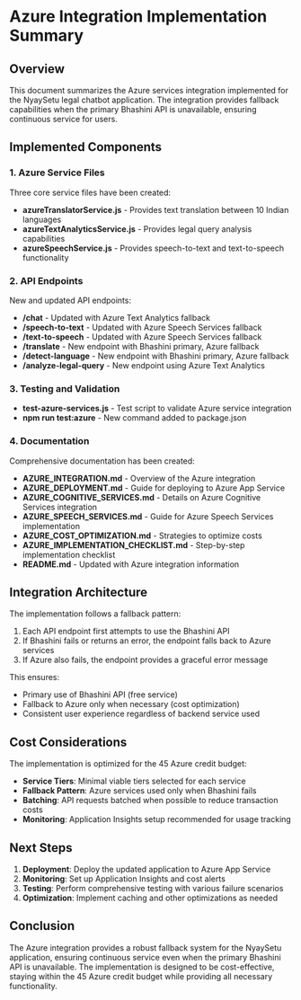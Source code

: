 # Azure Integration Implementation Summary

## Overview

This document summarizes the Azure services integration implemented for the NyaySetu legal chatbot application. The integration provides fallback capabilities when the primary Bhashini API is unavailable, ensuring continuous service for users.

## Implemented Components

### 1. Azure Service Files

Three core service files have been created:

- **azureTranslatorService.js** - Provides text translation between 10 Indian languages
- **azureTextAnalyticsService.js** - Provides legal query analysis capabilities
- **azureSpeechService.js** - Provides speech-to-text and text-to-speech functionality

### 2. API Endpoints

New and updated API endpoints:

- **/chat** - Updated with Azure Text Analytics fallback
- **/speech-to-text** - Updated with Azure Speech Services fallback
- **/text-to-speech** - Updated with Azure Speech Services fallback
- **/translate** - New endpoint with Bhashini primary, Azure fallback
- **/detect-language** - New endpoint with Bhashini primary, Azure fallback
- **/analyze-legal-query** - New endpoint using Azure Text Analytics

### 3. Testing and Validation

- **test-azure-services.js** - Test script to validate Azure service integration
- **npm run test:azure** - New command added to package.json

### 4. Documentation

Comprehensive documentation has been created:

- **AZURE_INTEGRATION.md** - Overview of the Azure integration
- **AZURE_DEPLOYMENT.md** - Guide for deploying to Azure App Service
- **AZURE_COGNITIVE_SERVICES.md** - Details on Azure Cognitive Services integration
- **AZURE_SPEECH_SERVICES.md** - Guide for Azure Speech Services implementation
- **AZURE_COST_OPTIMIZATION.md** - Strategies to optimize costs
- **AZURE_IMPLEMENTATION_CHECKLIST.md** - Step-by-step implementation checklist
- **README.md** - Updated with Azure integration information

## Integration Architecture

The implementation follows a fallback pattern:

1. Each API endpoint first attempts to use the Bhashini API
2. If Bhashini fails or returns an error, the endpoint falls back to Azure services
3. If Azure also fails, the endpoint provides a graceful error message

This ensures:

- Primary use of Bhashini API (free service)
- Fallback to Azure only when necessary (cost optimization)
- Consistent user experience regardless of backend service used

## Cost Considerations

The implementation is optimized for the 45 Azure credit budget:

- **Service Tiers**: Minimal viable tiers selected for each service
- **Fallback Pattern**: Azure services used only when Bhashini fails
- **Batching**: API requests batched when possible to reduce transaction costs
- **Monitoring**: Application Insights setup recommended for usage tracking

## Next Steps

1. **Deployment**: Deploy the updated application to Azure App Service
2. **Monitoring**: Set up Application Insights and cost alerts
3. **Testing**: Perform comprehensive testing with various failure scenarios
4. **Optimization**: Implement caching and other optimizations as needed

## Conclusion

The Azure integration provides a robust fallback system for the NyaySetu application, ensuring continuous service even when the primary Bhashini API is unavailable. The implementation is designed to be cost-effective, staying within the 45 Azure credit budget while providing all necessary functionality.
